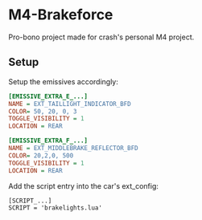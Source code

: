 # M4-Brakeforce

Pro-bono project made for crash's personal M4 project.

## Setup

Setup the emissives accordingly:

```ini
[EMISSIVE_EXTRA_E_...]
NAME = EXT_TAILLIGHT_INDICATOR_BFD
COLOR= 50, 20, 0, 3
TOGGLE_VISIBILITY = 1
LOCATION = REAR

[EMISSIVE_EXTRA_F_...]
NAME = EXT_MIDDLEBRAKE_REFLECTOR_BFD
COLOR= 20,2,0, 500
TOGGLE_VISIBILITY = 1
LOCATION = REAR
```

Add the script entry into the car's ext_config:

```
[SCRIPT_...]
SCRIPT = 'brakelights.lua'
```
